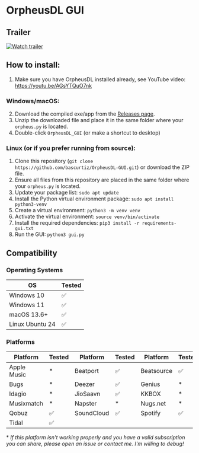 # OrpheusDL GUI

## Trailer
[![Watch trailer](https://i.imgur.com/CxG3Bkw.png)](https://youtu.be/RAXsW67SjGU)

## How to install:

1. Make sure you have OrpheusDL installed already, see YouTube video:
https://youtu.be/AGsYTQuO7nk


### Windows/macOS:
2. Download the compiled exe/app from the [Releases page](https://github.com/bascurtiz/OrpheusDL-GUI/releases).
3. Unzip the downloaded file and place it in the same folder where your `orpheus.py` is located.
4. Double-click `OrpheusDL_GUI` (or make a shortcut to desktop)

### Linux (or if you prefer running from source):
1. Clone this repository (`git clone https://github.com/bascurtiz/OrpheusDL-GUI.git`) or download the ZIP file.
2. Ensure all files from this repository are placed in the same folder where your `orpheus.py` is located.
3. Update your package list: `sudo apt update`
4. Install the Python virtual environment package: `sudo apt install python3-venv`
5. Create a virtual environment: `python3 -m venv venv`
6. Activate the virtual environment: `source venv/bin/activate`
7. Install the required dependencies: `pip3 install -r requirements-gui.txt`
8. Run the GUI: `python3 gui.py`

## Compatibility

### Operating Systems

| OS            | Tested |
|---------------|--------|
| Windows 10    | ✅     |
| Windows 11    | ✅     |
| macOS 13.6+   | ✅     |
| Linux Ubuntu 24 | ✅     |

### Platforms

| Platform     | Tested | Platform     | Tested | Platform     | Tested |
|--------------|--------| --------------|--------|--------------|--------|
| Apple Music  | \*     | Beatport     | ✅     | Beatsource   | ✅     |
| Bugs         | \*     | Deezer       | ✅     | Genius       | \*     |
| Idagio       | \*     | JioSaavn     | ✅     | KKBOX        | \*     |
| Musixmatch   | \*     | Napster      | \*     | Nugs.net     | \*     |
| Qobuz        | ✅     | SoundCloud   | ✅     | Spotify      | ✅     |
| Tidal        | ✅     |              |        |              |        |

\* *If this platform isn't working properly and you have a valid subscription you can share, please open an issue or contact me. I'm willing to debug!* 
